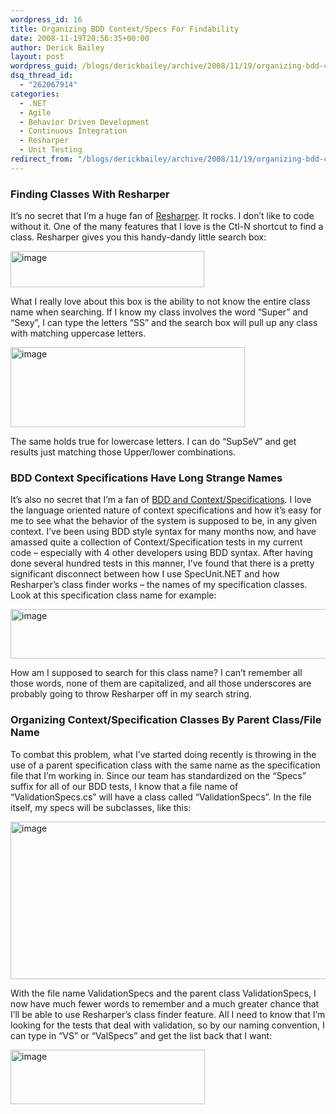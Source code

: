 ```yaml
---
wordpress_id: 16
title: Organizing BDD Context/Specs For Findability
date: 2008-11-19T20:56:35+00:00
author: Derick Bailey
layout: post
wordpress_guid: /blogs/derickbailey/archive/2008/11/19/organizing-bdd-context-specs-for-findability.aspx
dsq_thread_id:
  - "262067914"
categories:
  - .NET
  - Agile
  - Behavior Driven Development
  - Continuous Integration
  - Resharper
  - Unit Testing
redirect_from: "/blogs/derickbailey/archive/2008/11/19/organizing-bdd-context-specs-for-findability.aspx/"
---
```

### Finding Classes With Resharper

It&#8217;s no secret that I&#8217;m a huge fan of <a href="http://www.jetbrains.com/resharper/" target="_blank">Resharper</a>. It rocks. I don&#8217;t like to code without it. One of the many features that I love is the Ctl-N shortcut to find a class. Resharper gives you this handy-dandy little search box:

[<img style="border-top-width: 0px;border-left-width: 0px;border-bottom-width: 0px;border-right-width: 0px" height="58" alt="image" src="http://lostechies.com/content/derickbailey/uploads/2011/03/image_thumb.png" width="310" border="0" />](http://lostechies.com/content/derickbailey/uploads/2011/03/image_2.png) 

What I really love about this box is the ability to not know the entire class name when searching. If I know my class involves the word &#8220;Super&#8221; and &#8220;Sexy&#8221;, I can type the letters &#8220;SS&#8221; and the search box will pull up any class with matching uppercase letters. 

[<img style="border-right: 0px;border-top: 0px;border-left: 0px;border-bottom: 0px" height="128" alt="image" src="http://lostechies.com/content/derickbailey/uploads/2011/03/image_thumb_5.png" width="375" border="0" />](http://lostechies.com/content/derickbailey/uploads/2011/03/image_12.png) 

The same holds true for lowercase letters. I can do &#8220;SupSeV&#8221; and get results just matching those Upper/lower combinations.

### BDD Context Specifications Have Long Strange Names

It&#8217;s also no secret that I&#8217;m a fan of <a href="http://www.derickbailey.com/CategoryView,category,Behavior%2BDriven%2BDevelopment.aspx" target="_blank">BDD and Context/Specifications</a>. I love the language oriented nature of context specifications and how it&#8217;s easy for me to see what the behavior of the system is supposed to be, in any given context. I&#8217;ve been using BDD style syntax for many months now, and have amassed quite a collection of Context/Specification tests in my current code &#8211; especially with 4 other developers using BDD syntax. After having done several hundred tests in this manner, I&#8217;ve found that there is a pretty significant disconnect between how I use SpecUnit.NET and how Resharper&#8217;s class finder works &#8211; the names of my specification classes. Look at this specification class name for example:

[<img style="border-top-width: 0px;border-left-width: 0px;border-bottom-width: 0px;border-right-width: 0px" height="79" alt="image" src="http://lostechies.com/content/derickbailey/uploads/2011/03/image_thumb_2.png" width="671" border="0" />](http://lostechies.com/content/derickbailey/uploads/2011/03/image_6.png) 

How am I supposed to search for this class name? I can&#8217;t remember all those words, none of them are capitalized, and all those underscores are probably going to throw Resharper off in my search string. 

### Organizing Context/Specification Classes By Parent Class/File Name

To combat this problem, what I&#8217;ve started doing recently is throwing in the use of a parent specification class with the same name as the specification file that I&#8217;m working in. Since our team has standardized on the &#8220;Specs&#8221; suffix for all of our BDD tests, I know that a file name of &#8220;ValidationSpecs.cs&#8221; will have a class called &#8220;ValidationSpecs&#8221;. In the file itself, my specs will be subclasses, like this:

[<img style="border-top-width: 0px;border-left-width: 0px;border-bottom-width: 0px;border-right-width: 0px" height="252" alt="image" src="http://lostechies.com/content/derickbailey/uploads/2011/03/image_thumb_3.png" width="674" border="0" />](http://lostechies.com/content/derickbailey/uploads/2011/03/image_8.png) 

With the file name ValidationSpecs and the parent class ValidationSpecs, I now have much fewer words to remember and a much greater chance that I&#8217;ll be able to use Resharper&#8217;s class finder feature. All I need to know that I&#8217;m looking for the tests that deal with validation, so by our naming convention, I can type in &#8220;VS&#8221; or &#8220;ValSpecs&#8221; and get the list back that I want:

[<img style="border-top-width: 0px;border-left-width: 0px;border-bottom-width: 0px;border-right-width: 0px" height="87" alt="image" src="http://lostechies.com/content/derickbailey/uploads/2011/03/image_thumb_4.png" width="311" border="0" />](http://lostechies.com/content/derickbailey/uploads/2011/03/image_10.png)